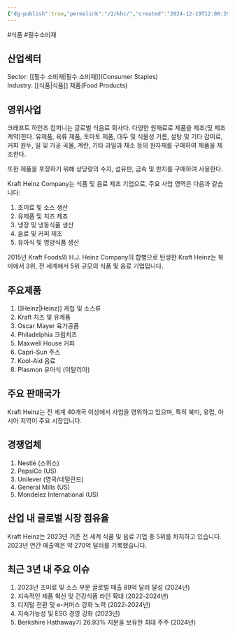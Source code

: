 ```yaml
---
{"dg-publish":true,"permalink":"/2/khc/","created":"2024-12-19T12:00:20.848+09:00","updated":"2025-07-29T21:37:04.808+09:00"}
---
```


#식품 #필수소비재 

## 산업섹터

Sector: [[필수 소비재\|필수 소비재]](Consumer Staples)  
Industry: [[식품\|식품]] 제품(Food Products)

## 영위사업

크래프트 하인즈 컴퍼니는 글로벌 식음료 회사다. 다양한 원재료로 제품을 제조(및 제조 계약)한다. 유제품, 육류 제품, 토마토 제품, 대두 및 식물성 기름, 설탕 및 기타 감미료, 커피 원두, 밀 및 가공 곡물, 계란, 기타 과일과 채소 등의 원자재를 구매하여 제품을 제조한다.  

또한 제품을 포장하기 위해 상당량의 수지, 섬유판, 금속 및 판지를 구매하여 사용한다.

Kraft Heinz Company는 식품 및 음료 제조 기업으로, 주요 사업 영역은 다음과 같습니다:

1. 조미료 및 소스 생산
2. 유제품 및 치즈 제조
3. 냉장 및 냉동식품 생산
4. 음료 및 커피 제조
5. 유아식 및 영양식품 생산

2015년 Kraft Foods와 H.J. Heinz Company의 합병으로 탄생한 Kraft Heinz는 북미에서 3위, 전 세계에서 5위 규모의 식품 및 음료 기업입니다.

## 주요제품

1. [[Heinz\|Heinz]] 케첩 및 소스류
2. Kraft 치즈 및 유제품
3. Oscar Mayer 육가공품
4. Philadelphia 크림치즈
5. Maxwell House 커피
6. Capri-Sun 주스
7. Kool-Aid 음료
8. Plasmon 유아식 (이탈리아)

## 주요 판매국가

Kraft Heinz는 전 세계 40개국 이상에서 사업을 영위하고 있으며, 특히 북미, 유럽, 아시아 지역이 주요 시장입니다.

## 경쟁업체

1. Nestlé (스위스)
2. PepsiCo (US)
3. Unilever (영국/네덜란드)
4. General Mills (US)
5. Mondelez International (US)

## 산업 내 글로벌 시장 점유율

Kraft Heinz는 2023년 기준 전 세계 식품 및 음료 기업 중 5위를 차지하고 있습니다. 2023년 연간 매출액은 약 270억 달러를 기록했습니다.

## 최근 3년 내 주요 이슈

1. 2023년 조미료 및 소스 부문 글로벌 매출 89억 달러 달성 (2024년)
2. 지속적인 제품 혁신 및 건강식품 라인 확대 (2022-2024년)
3. 디지털 전환 및 e-커머스 강화 노력 (2022-2024년)
4. 지속가능성 및 ESG 경영 강화 (2023년)
5. Berkshire Hathaway가 26.93% 지분을 보유한 최대 주주 (2024년)
